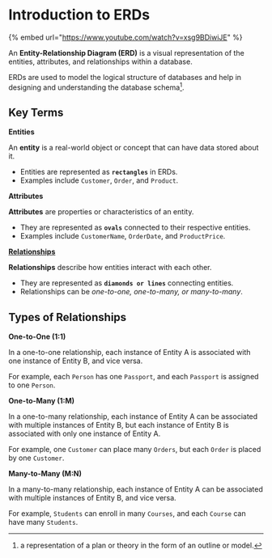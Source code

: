 # Introduction to ERDs

{% embed url="https://www.youtube.com/watch?v=xsg9BDiwiJE" %}



An **Entity-Relationship Diagram (ERD)** is a visual representation of the entities, attributes, and relationships within a database.&#x20;

ERDs are used to model the logical structure of databases and help in designing and understanding the database schema[^1].

## Key Terms

**Entities**

An **entity** is a real-world object or concept that can have data stored about it.&#x20;

* Entities are represented as **`rectangles`** in ERDs.&#x20;
* Examples include `Customer`, `Order`, and `Product`.

**Attributes**

**Attributes** are properties or characteristics of an entity.&#x20;

* They are represented as **`ovals`** connected to their respective entities.&#x20;
* Examples include `CustomerName`, `OrderDate`, and `ProductPrice`.

[**Relationships**](introduction-to-erds.md#types-of-relationships)

**Relationships** describe how entities interact with each other.&#x20;

* They are represented as **`diamonds or lines`** connecting entities.&#x20;
* Relationships can be _one-to-one, one-to-many, or many-to-many_.

## Types of Relationships

**One-to-One (1:1)**

In a one-to-one relationship, each instance of Entity A is associated with one instance of Entity B, and vice versa.&#x20;

For example, each `Person` has one `Passport`, and each `Passport` is assigned to one `Person`.



**One-to-Many (1:M)**

In a one-to-many relationship, each instance of Entity A can be associated with multiple instances of Entity B, but each instance of Entity B is associated with only one instance of Entity A.&#x20;

For example, one `Customer` can place many `Orders`, but each `Order` is placed by one `Customer`.



**Many-to-Many (M:N)**

In a many-to-many relationship, each instance of Entity A can be associated with multiple instances of Entity B, and vice versa.&#x20;

For example, `Students` can enroll in many `Courses`, and each `Course` can have many `Students`.



[^1]: a representation of a plan or theory in the form of an outline or model.
